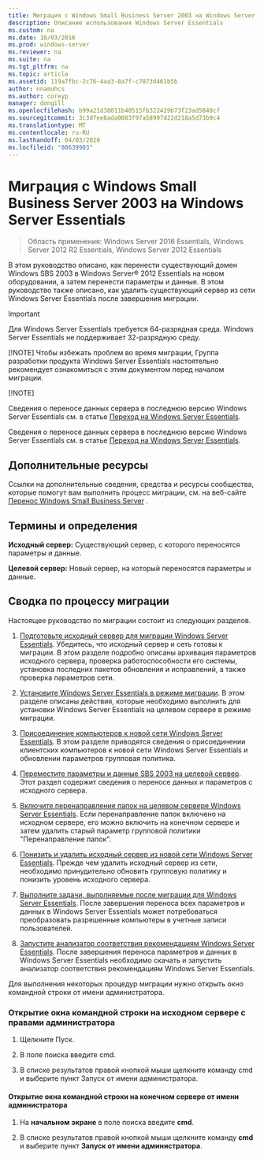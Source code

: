 ```yaml
---
title: Миграция с Windows Small Business Server 2003 на Windows Server Essentials
description: Описание использования Windows Server Essentials
ms.custom: na
ms.date: 10/03/2016
ms.prod: windows-server
ms.reviewer: na
ms.suite: na
ms.tgt_pltfrm: na
ms.topic: article
ms.assetid: 119a7fbc-2c76-4aa3-8a7f-c7073d461b5b
author: nnamuhcs
ms.author: coreyp
manager: dongill
ms.openlocfilehash: b99a21d38011b40515fb322429b73f23ad5849cf
ms.sourcegitcommit: 3c3dfee8ada0083f97a58997d22d218a5d73b9c4
ms.translationtype: MT
ms.contentlocale: ru-RU
ms.lasthandoff: 04/03/2020
ms.locfileid: "80639903"
---
```

# <a name="migrate-windows-small-business-server-2003-to-windows-server-essentials"></a>Миграция с Windows Small Business Server 2003 на Windows Server Essentials

>Область применения: Windows Server 2016 Essentials, Windows Server 2012 R2 Essentials, Windows Server 2012 Essentials

В этом руководство описано, как перенести существующий домен Windows SBS 2003 в Windows Server® 2012 Essentials на новом оборудовании, а затем перенести параметры и данные. В этом руководство также описано, как удалить существующий сервер из сети Windows Server Essentials после завершения миграции.  
  
> [!IMPORTANT]
>   Для Windows Server Essentials требуется 64-разрядная среда.  Windows Server Essentials не поддерживает 32-разрядную среду.  
> 
> [!NOTE]
>  Чтобы избежать проблем во время миграции, Группа разработки продукта Windows Server Essentials настоятельно рекомендует ознакомиться с этим документом перед началом миграции.  
> 
> [!NOTE]
> 
>  Сведения о переносе данных сервера в последнюю версию Windows Server Essentials см. в статье [Переход на Windows Server Essentials](Migrate-from-Previous-Versions-to-Windows-Server-Essentials-or-Windows-Server-Essentials-Experience.md).  
> 
>  Сведения о переносе данных сервера в последнюю версию Windows Server Essentials см. в статье [Переход на Windows Server Essentials](../migrate/Migrate-from-Previous-Versions-to-Windows-Server-Essentials-or-Windows-Server-Essentials-Experience.md).  

  
## <a name="additional-resources"></a>Дополнительные ресурсы  
 Ссылки на дополнительные сведения, средства и ресурсы сообщества, которые помогут вам выполнить процесс миграции, см. на веб-сайте [Перенос Windows Small Business Server](https://go.microsoft.com/fwlink/?LinkId=217520) .  
  
## <a name="terms-and-definitions"></a>Термины и определения  
 **Исходный сервер:** Существующий сервер, с которого переносятся параметры и данные.  
  
 **Целевой сервер:** Новый сервер, на который переносятся параметры и данные.  
  
## <a name="migration-process-summary"></a>Сводка по процессу миграции  
 Настоящее руководство по миграции состоит из следующих разделов.  
  

1.  [Подготовьте исходный сервер для миграции Windows Server Essentials](Prepare-your-Source-Server-for-Windows-Server-Essentials-migration.md).  Убедитесь, что исходный сервер и сеть готовы к миграции. В этом разделе подробно описаны архивация параметров исходного сервера, проверка работоспособности его системы, установка последних пакетов обновления и исправлений, а также проверка параметров сети.  
  
2.  [Установите Windows Server Essentials в режиме миграции](Install-Windows-Server-Essentials-in-migration-mode.md).  В этом разделе описаны действия, которые необходимо выполнить для установки Windows Server Essentials на целевом сервере в режиме миграции.  
  
3.  [Присоединение компьютеров к новой сети Windows Server Essentials](Join-computers-to-the-new-Windows-Server-Essentials-network.md).  В этом разделе приводятся сведения о присоединении клиентских компьютеров к новой сети Windows Server Essentials и обновлении параметров групповая политика.  
  
4.  [Переместите параметры и данные SBS 2003 на целевой сервер](Move-Windows-SBS-2003-settings-and-data-to-the-Destination-Server-for-Windows-Server-Essentials-migration.md).  Этот раздел содержит сведения о переносе данных и параметров с исходного сервера.  
  
5.  [Включите перенаправление папок на целевом сервере Windows Server Essentials](Enable-folder-redirection-on-the-Windows-Server-Essentials-Destination-Server.md).  Если перенаправление папок включено на исходном сервере, его можно включить на конечном сервере и затем удалить старый параметр групповой политики "Перенаправление папок".  
  
6.  [Понизить и удалить исходный сервер из новой сети Windows Server Essentials](Demote-and-remove-the-Source-Server-from-the-new-Windows-Server-Essentials-network.md).  Прежде чем удалить исходный сервер из сети, необходимо принудительно обновить групповую политику и понизить уровень исходного сервера.  
  
7.  [Выполните задачи, выполняемые после миграции для Windows Server Essentials](Perform-post-migration-tasks-for-Windows-Server-Essentials-migration.md).  После завершения переноса всех параметров и данных в Windows Server Essentials может потребоваться преобразовать разрешенные компьютеры в учетные записи пользователей.  
  
8.  [Запустите анализатор соответствия рекомендациям Windows Server Essentials](Run-the-Windows-Server-Essentials-Best-Practices-Analyzer.md).  После завершения переноса параметров и данных в Windows Server Essentials необходимо скачать и запустить анализатор соответствия рекомендациям Windows Server Essentials.   

  
 Для выполнения некоторых процедур миграции нужно открыть окно командной строки от имени администратора.  
  
###  <a name="to-open-a-command-prompt-window-on-the-source-server-as-an-administrator"></a><a name="BKMK_OpenACommandPromptAsAdmin"></a>Открытие окна командной строки на исходном сервере с правами администратора  
  
1.  Щелкните Пуск.  
  
2.  В поле поиска введите cmd.  
  
3.  В списке результатов правой кнопкой мыши щелкните команду cmd и выберите пункт Запуск от имени администратора.  
  
#### <a name="to-open-a-command-prompt-window-on-the-destination-server-as-an-administrator"></a>Открытие окна командной строки на конечном сервере от имени администратора  
  
1.  На **начальном экране** в поле поиска введите **cmd**.  
  
2.  В списке результатов правой кнопкой мыши щелкните команду **cmd** и выберите пункт **Запуск от имени администратора**.
